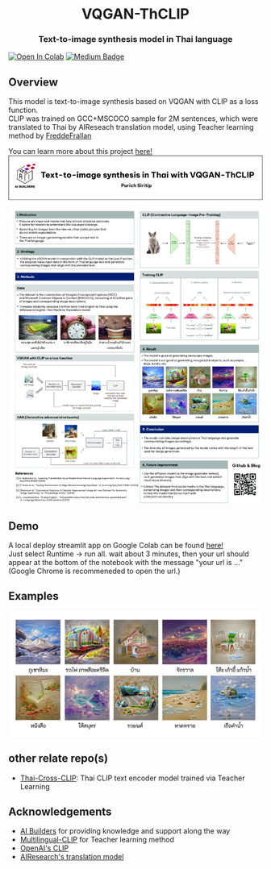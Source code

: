 <p align="center">
  <h1 align="center">VQGAN-ThCLIP</h1>
  <h3 align="center">Text-to-image synthesis model in Thai language</h3>
</p>

[![Open In Colab](https://colab.research.google.com/assets/colab-badge.svg)](https://colab.research.google.com/github/vikimark/VQGAN-ThCLIP/blob/master/Streamlit_VQGANxThaiCLIP.ipynb) [![Medium Badge](https://img.shields.io/badge/-How_Thai_image_generative_model_is_made-gray?style=flat-square&labelColor=000000&logo=Medium&link=https://medium.com/@phuritsiritip)](https://medium.com/@phuritsiritip/โครงการ-ai-builders-กับ-ai-สร้างภาพจากข้อความสร้างโดยเด็กมัธยมปลาย-ที่เกือบจะขึ้นปี-1-ed5878c7a72c)

## Overview

This model is text-to-image synthesis based on VQGAN with CLIP as a loss function.<br />CLIP was trained on GCC+MSCOCO sample for 2M sentences, which were translated to Thai by AIReseach translation model, using Teacher learning method by [FreddeFrallan](https://github.com/FreddeFrallan/Multilingual-CLIP)

You can learn more about this project [here!](https://medium.com/@phuritsiritip/โครงการ-ai-builders-กับ-ai-สร้างภาพจากข้อความสร้างโดยเด็กมัธยมปลาย-ที่เกือบจะขึ้นปี-1-ed5878c7a72c)
<img src="./sample_image/poster.jpg"></img>


## Demo

A local deploy streamlit app on Google Colab can be found [here!](https://colab.research.google.com/github/vikimark/VQGAN-ThCLIP/blob/master/Streamlit_VQGANxThaiCLIP.ipynb) <br />Just select Runtime -> run all. wait about 3 minutes, then your url should appear at the bottom of the notebook with the message "your url is ..." (Google Chrome is recommeneded to open the url.)

## Examples

<img src="./sample_image/1_Kc2dl0cYk-K7IY3Nx-k61w.png"></img>

## other relate repo(s)

* [Thai-Cross-CLIP](https://github.com/vikimark/Thai-Cross-CLIP): Thai CLIP text encoder model trained via Teacher Learning

## Acknowledgements

* [AI Builders](https://github.com/ai-builders/ai-builders.github.io) for providing knowledge and support along the way<br />
* [Multilingual-CLIP](https://github.com/FreddeFrallan/Multilingual-CLIP) for Teacher learning method<br />
* [OpenAI's CLIP](https://github.com/openai/CLIP)<br />
* [AIResearch's translation model](https://airesearch.in.th/releases/machine-translation-models)<br />
